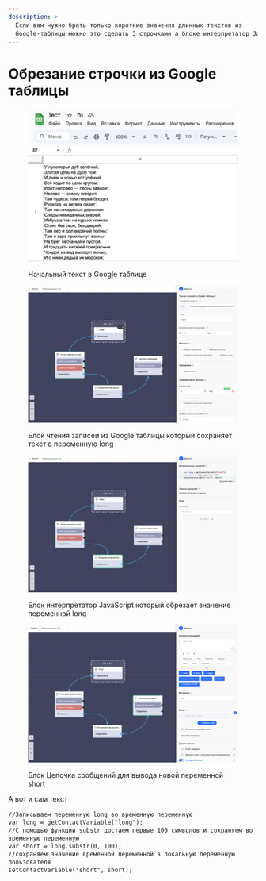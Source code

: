 ```yaml
---
description: >-
  Если вам нужно брать только короткие значения длинных текстов из
  Google-таблицы можно это сделать 3 строчками а блоке интерпретатор Javascript
---
```


# Обрезание строчки из Google таблицы

<figure><img src="../../.gitbook/assets/Снимок экрана 2024-06-29 в 00.11.48.png" alt=""><figcaption><p>Начальный текст в Google таблице</p></figcaption></figure>

<figure><img src="../../.gitbook/assets/Снимок экрана 2024-06-29 в 00.07.25.png" alt=""><figcaption><p>Блок чтения записей из Google таблицы который сохраняет текст в переменную long</p></figcaption></figure>

<figure><img src="../../.gitbook/assets/Снимок экрана 2024-06-29 в 00.07.32.png" alt=""><figcaption><p>Блок интерпретатор JavaScript который обрезает значение переменной long</p></figcaption></figure>

<figure><img src="../../.gitbook/assets/Снимок экрана 2024-06-29 в 00.07.43.png" alt=""><figcaption><p>Блок Цепочка сообщений для вывода новой переменной short</p></figcaption></figure>

А вот и сам текст

```
//Записываем переменную long во временную переменную
var long = getContactVariable("long");
//С помощью функции substr достаем первые 100 символов и сохраняем во временную переменную
var short = long.substr(0, 100);
//сохраняем значение временной переменной в локальную переменную пользователя
setContactVariable("short", short);
```

